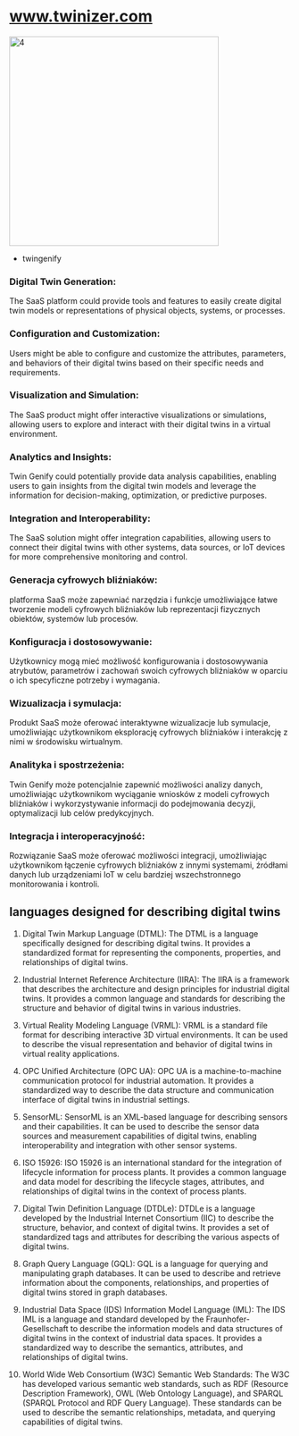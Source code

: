 # www.twinizer.com

<img width="375" alt="4" src="https://github.com/twinizer/www/assets/5669657/9f82a5eb-dc5d-458e-9df1-59d822f011b8">


+ twingenify



### Digital Twin Generation:
The SaaS platform could provide tools and features to easily create digital twin models or representations of physical objects, systems, or processes.

### Configuration and Customization: 
Users might be able to configure and customize the attributes, parameters, and behaviors of their digital twins based on their specific needs and requirements.

### Visualization and Simulation: 
The SaaS product might offer interactive visualizations or simulations, allowing users to explore and interact with their digital twins in a virtual environment.

### Analytics and Insights: 
Twin Genify could potentially provide data analysis capabilities, enabling users to gain insights from the digital twin models and leverage the information for decision-making, optimization, or predictive purposes.

### Integration and Interoperability: 
The SaaS solution might offer integration capabilities, allowing users to connect their digital twins with other systems, data sources, or IoT devices for more comprehensive monitoring and control.

   

### Generacja cyfrowych bliźniaków:
platforma SaaS może zapewniać narzędzia i funkcje umożliwiające łatwe tworzenie modeli cyfrowych bliźniaków lub reprezentacji fizycznych obiektów, systemów lub procesów.

### Konfiguracja i dostosowywanie:
Użytkownicy mogą mieć możliwość konfigurowania i dostosowywania atrybutów, parametrów i zachowań swoich cyfrowych bliźniaków w oparciu o ich specyficzne potrzeby i wymagania.

### Wizualizacja i symulacja: 
Produkt SaaS może oferować interaktywne wizualizacje lub symulacje, umożliwiając użytkownikom eksplorację cyfrowych bliźniaków i interakcję z nimi w środowisku wirtualnym.

### Analityka i spostrzeżenia: 
Twin Genify może potencjalnie zapewnić możliwości analizy danych, umożliwiając użytkownikom wyciąganie wniosków z modeli cyfrowych bliźniaków i wykorzystywanie informacji do podejmowania decyzji, optymalizacji lub celów predykcyjnych.

### Integracja i interoperacyjność: 
Rozwiązanie SaaS może oferować możliwości integracji, umożliwiając użytkownikom łączenie cyfrowych bliźniaków z innymi systemami, źródłami danych lub urządzeniami IoT w celu bardziej wszechstronnego monitorowania i kontroli.



## languages designed for describing digital twins

1. Digital Twin Markup Language (DTML): The DTML is a language specifically designed for describing digital twins. It provides a standardized format for representing the components, properties, and relationships of digital twins.

2. Industrial Internet Reference Architecture (IIRA): The IIRA is a framework that describes the architecture and design principles for industrial digital twins. It provides a common language and standards for describing the structure and behavior of digital twins in various industries.

3. Virtual Reality Modeling Language (VRML): VRML is a standard file format for describing interactive 3D virtual environments. It can be used to describe the visual representation and behavior of digital twins in virtual reality applications.

4. OPC Unified Architecture (OPC UA): OPC UA is a machine-to-machine communication protocol for industrial automation. It provides a standardized way to describe the data structure and communication interface of digital twins in industrial settings.

5. SensorML: SensorML is an XML-based language for describing sensors and their capabilities. It can be used to describe the sensor data sources and measurement capabilities of digital twins, enabling interoperability and integration with other sensor systems.

6. ISO 15926: ISO 15926 is an international standard for the integration of lifecycle information for process plants. It provides a common language and data model for describing the lifecycle stages, attributes, and relationships of digital twins in the context of process plants.

7. Digital Twin Definition Language (DTDLe): DTDLe is a language developed by the Industrial Internet Consortium (IIC) to describe the structure, behavior, and context of digital twins. It provides a set of standardized tags and attributes for describing the various aspects of digital twins.

8. Graph Query Language (GQL): GQL is a language for querying and manipulating graph databases. It can be used to describe and retrieve information about the components, relationships, and properties of digital twins stored in graph databases.

9. Industrial Data Space (IDS) Information Model Language (IML): The IDS IML is a language and standard developed by the Fraunhofer-Gesellschaft to describe the information models and data structures of digital twins in the context of industrial data spaces. It provides a standardized way to describe the semantics, attributes, and relationships of digital twins.

10. World Wide Web Consortium (W3C) Semantic Web Standards: The W3C has developed various semantic web standards, such as RDF (Resource Description Framework), OWL (Web Ontology Language), and SPARQL (SPARQL Protocol and RDF Query Language). These standards can be used to describe the semantic relationships, metadata, and querying capabilities of digital twins.
